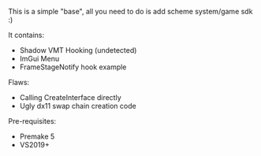 This is a simple "base", all you need to do is add scheme system/game sdk :)

It contains:
- Shadow VMT Hooking (undetected)
- ImGui Menu
- FrameStageNotify hook example

Flaws:
- Calling CreateInterface directly
- Ugly dx11 swap chain creation code

Pre-requisites:
- Premake 5
- VS2019+
